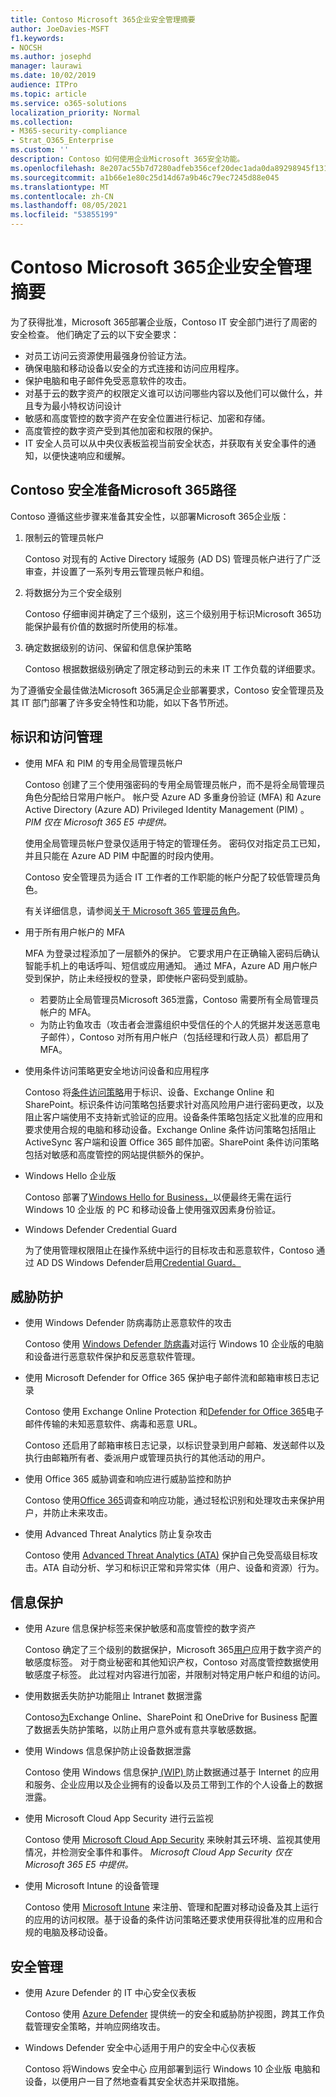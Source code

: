 ```yaml
---
title: Contoso Microsoft 365企业安全管理摘要
author: JoeDavies-MSFT
f1.keywords:
- NOCSH
ms.author: josephd
manager: laurawi
ms.date: 10/02/2019
audience: ITPro
ms.topic: article
ms.service: o365-solutions
localization_priority: Normal
ms.collection:
- M365-security-compliance
- Strat_O365_Enterprise
ms.custom: ''
description: Contoso 如何使用企业Microsoft 365安全功能。
ms.openlocfilehash: 8e207ac55b7d7280adfeb356cef20dec1ada0da89298945f1318bbf656a2310f
ms.sourcegitcommit: a1b66e1e80c25d14d67a9b46c79ec7245d88e045
ms.translationtype: MT
ms.contentlocale: zh-CN
ms.lasthandoff: 08/05/2021
ms.locfileid: "53855199"
---
```

# <a name="summary-of-microsoft-365-for-enterprise-security-for-the-contoso-corporation"></a>Contoso Microsoft 365企业安全管理摘要

为了获得批准，Microsoft 365部署企业版，Contoso IT 安全部门进行了周密的安全检查。 他们确定了云的以下安全要求：

- 对员工访问云资源使用最强身份验证方法。
- 确保电脑和移动设备以安全的方式连接和访问应用程序。
- 保护电脑和电子邮件免受恶意软件的攻击。
- 对基于云的数字资产的权限定义谁可以访问哪些内容以及他们可以做什么，并且专为最小特权访问设计
- 敏感和高度管控的数字资产在安全位置进行标记、加密和存储。
- 高度管控的数字资产受到其他加密和权限的保护。
- IT 安全人员可以从中央仪表板监视当前安全状态，并获取有关安全事件的通知，以便快速响应和缓解。

## <a name="the-contoso-path-to-microsoft-365-security-readiness"></a>Contoso 安全准备Microsoft 365路径

Contoso 遵循这些步骤来准备其安全性，以部署Microsoft 365企业版：

1. 限制云的管理员帐户

   Contoso 对现有的 Active Directory 域服务 (AD DS) 管理员帐户进行了广泛审查，并设置了一系列专用云管理员帐户和组。

2. 将数据分为三个安全级别

   Contoso 仔细审阅并确定了三个级别，这三个级别用于标识Microsoft 365功能保护最有价值的数据时所使用的标准。

3. 确定数据级别的访问、保留和信息保护策略

   Contoso 根据数据级别确定了限定移动到云的未来 IT 工作负载的详细要求。

为了遵循安全最佳做法Microsoft 365满足企业部署要求，Contoso 安全管理员及其 IT 部门部署了许多安全特性和功能，如以下各节所述。

## <a name="identity-and-access-management"></a>标识和访问管理 

- 使用 MFA 和 PIM 的专用全局管理员帐户

  Contoso 创建了三个使用强密码的专用全局管理员帐户，而不是将全局管理员角色分配给日常用户帐户。 帐户受 Azure AD 多重身份验证 (MFA) 和 Azure Active Directory (Azure AD) Privileged Identity Management (PIM) 。 *PIM 仅在 Microsoft 365 E5 中提供。*

  使用全局管理员帐户登录仅适用于特定的管理任务。 密码仅对指定员工已知，并且只能在 Azure AD PIM 中配置的时段内使用。

  Contoso 安全管理员为适合 IT 工作者的工作职能的帐户分配了较低管理员角色。

  有关详细信息，请参阅[关于 Microsoft 365 管理员角色](/office365/admin/add-users/about-admin-roles)。

- 用于所有用户帐户的 MFA

  MFA 为登录过程添加了一层额外的保护。 它要求用户在正确输入密码后确认智能手机上的电话呼叫、短信或应用通知。 通过 MFA，Azure AD 用户帐户受到保护，防止未经授权的登录，即使帐户密码受到威胁。

   - 若要防止全局管理员Microsoft 365泄露，Contoso 需要所有全局管理员帐户的 MFA。
   - 为防止钓鱼攻击（攻击者会泄露组织中受信任的个人的凭据并发送恶意电子邮件），Contoso 对所有用户帐户（包括经理和行政人员）都启用了 MFA。

- 使用条件访问策略更安全地访问设备和应用程序

  Contoso 将[条件访问策略](../security/office-365-security/microsoft-365-policies-configurations.md)用于标识、设备、Exchange Online 和 SharePoint。标识条件访问策略包括要求针对高风险用户进行密码更改，以及阻止客户端使用不支持新式验证的应用。设备条件策略包括定义批准的应用和要求使用合规的电脑和移动设备。Exchange Online 条件访问策略包括阻止 ActiveSync 客户端和设置 Office 365 邮件加密。SharePoint 条件访问策略包括对敏感和高度管控的网站提供额外的保护。

- Windows Hello 企业版

  Contoso 部署了[Windows Hello for Business，](/windows/security/identity-protection/hello-for-business/hello-identity-verification)以便最终无需在运行 Windows 10 企业版 的 PC 和移动设备上使用强双因素身份验证。

- Windows Defender Credential Guard

  为了使用管理权限阻止在操作系统中运行的目标攻击和恶意软件，Contoso 通过 AD DS Windows Defender启用[Credential Guard。](/windows/security/identity-protection/credential-guard/credential-guard)

## <a name="threat-protection"></a>威胁防护

- 使用 Windows Defender 防病毒防止恶意软件的攻击

  Contoso 使用 [Windows Defender 防病毒](/windows/security/threat-protection/windows-defender-antivirus/windows-defender-antivirus-in-windows-10)对运行 Windows 10 企业版的电脑和设备进行恶意软件保护和反恶意软件管理。

- 使用 Microsoft Defender for Office 365 保护电子邮件流和邮箱审核日志记录 

  Contoso 使用 Exchange Online Protection 和[Defender for Office 365](/office365/securitycompliance/office-365-atp)电子邮件传输的未知恶意软件、病毒和恶意 URL。

  Contoso 还启用了邮箱审核日志记录，以标识登录到用户邮箱、发送邮件以及执行由邮箱所有者、委派用户或管理员执行的其他活动的用户。

- 使用 Office 365 威胁调查和响应进行威胁监控和防护

  Contoso 使用[Office 365](/office365/securitycompliance/office-365-ti)调查和响应功能，通过轻松识别和处理攻击来保护用户，并防止未来攻击。

- 使用 Advanced Threat Analytics 防止复杂攻击

  Contoso 使用 [Advanced Threat Analytics (ATA)](/advanced-threat-analytics/what-is-ata) 保护自己免受高级目标攻击。ATA 自动分析、学习和标识正常和异常实体（用户、设备和资源）行为。

## <a name="information-protection"></a>信息保护

- 使用 Azure 信息保护标签来保护敏感和高度管控的数字资产

  Contoso 确定了三个级别的数据保护，Microsoft 365[用户](../compliance/sensitivity-labels.md)应用于数字资产的敏感度标签。 对于商业秘密和其他知识产权，Contoso 对高度管控数据使用敏感度子标签。 此过程对内容进行加密，并限制对特定用户帐户和组的访问。

- 使用数据丢失防护功能阻止 Intranet 数据泄露

  Contoso[为](../compliance/dlp-learn-about-dlp.md)Exchange Online、SharePoint 和 OneDrive for Business 配置了数据丢失防护策略，以防止用户意外或有意共享敏感数据。

- 使用 Windows 信息保护防止设备数据泄露

  Contoso 使用 Windows 信息保护[ (WIP) ](/windows/security/information-protection/windows-information-protection/protect-enterprise-data-using-wip)防止数据通过基于 Internet 的应用和服务、企业应用以及企业拥有的设备以及员工带到工作的个人设备上的数据泄露。

- 使用 Microsoft Cloud App Security 进行云监视

  Contoso 使用 [Microsoft Cloud App Security](/cloud-app-security/what-is-cloud-app-security) 来映射其云环境、监视其使用情况，并检测安全事件和事件。 *Microsoft Cloud App Security 仅在 Microsoft 365 E5 中提供。*

- 使用 Microsoft Intune 的设备管理

  Contoso 使用 [Microsoft Intune](/intune/introduction-intune) 来注册、管理和配置对移动设备及其上运行的应用的访问权限。基于设备的条件访问策略还要求使用获得批准的应用和合规的电脑及移动设备。

## <a name="security-management"></a>安全管理

- 使用 Azure Defender 的 IT 中心安全仪表板

  Contoso 使用 [Azure Defender](https://azure.microsoft.com/services/security-center/) 提供统一的安全和威胁防护视图，跨其工作负载管理安全策略，并响应网络攻击。

- Windows Defender 安全中心适用于用户的安全中心仪表板

  Contoso 将[](/windows/security/threat-protection/windows-defender-security-center/windows-defender-security-center)Windows 安全中心 应用部署到运行 Windows 10 企业版 电脑和设备，以便用户一目了然地查看其安全状态并采取措施。